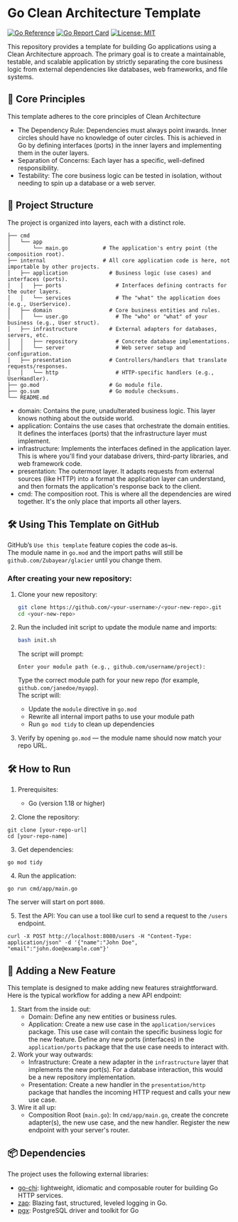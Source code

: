 # Go Clean Architecture Template
[![Go Reference](https://pkg.go.dev/badge/github.com/Zubayear/glacier.svg)](https://pkg.go.dev/github.com/Zubayear/glacier)
[![Go Report Card](https://goreportcard.com/badge/github.com/Zubayear/glacier)](https://goreportcard.com/report/github.com/Zubayear/glacier)
[![License: MIT](https://img.shields.io/badge/License-MIT-yellow.svg)](LICENSE)

This repository provides a template for building Go applications using a Clean Architecture approach. The primary goal is to create a maintainable, testable, and scalable application by strictly separating the core business logic from external dependencies like databases, web frameworks, and file systems.

## 🚀 Core Principles
This template adheres to the core principles of Clean Architecture
* The Dependency Rule: Dependencies must always point inwards. Inner circles should have no knowledge of outer circles. This is achieved in Go by defining interfaces (ports) in the inner layers and implementing them in the outer layers.
* Separation of Concerns: Each layer has a specific, well-defined responsibility.
* Testability: The core business logic can be tested in isolation, without needing to spin up a database or a web server.

## 📂 Project Structure
The project is organized into layers, each with a distinct role.

```
├── cmd
│   └── app
│       └── main.go           # The application's entry point (the composition root).
├── internal                  # All core application code is here, not importable by other projects.
│   ├── application             # Business logic (use cases) and interfaces (ports).
│   │   ├── ports                 # Interfaces defining contracts for the outer layers.
│   │   └── services              # The "what" the application does (e.g., UserService).
│   ├── domain                  # Core business entities and rules.
│   │   └── user.go               # The "who" or "what" of your business (e.g., User struct).
│   ├── infrastructure          # External adapters for databases, servers, etc.
│   │   ├── repository            # Concrete database implementations.
│   │   └── server                # Web server setup and configuration.
│   ├── presentation            # Controllers/handlers that translate requests/responses.
│   │   └── http                  # HTTP-specific handlers (e.g., UserHandler).
├── go.mod                      # Go module file.
├── go.sum                      # Go module checksums.
└── README.md
```
* domain: Contains the pure, unadulterated business logic. This layer knows nothing about the outside world.
* application: Contains the use cases that orchestrate the domain entities. It defines the interfaces (ports) that the infrastructure layer must implement.
* infrastructure: Implements the interfaces defined in the application layer. This is where you'll find your database drivers, third-party libraries, and web framework code.
* presentation: The outermost layer. It adapts requests from external sources (like HTTP) into a format the application layer can understand, and then formats the application's response back to the client.
* cmd: The composition root. This is where all the dependencies are wired together. It's the only place that imports all other layers.

## 🛠️ Using This Template on GitHub

GitHub’s `Use this template` feature copies the code as–is.  
The module name in `go.mod` and the import paths will still be `github.com/Zubayear/glacier` until you change them.

### After creating your new repository:

1. Clone your new repository:
    ```bash
    git clone https://github.com/<your-username>/<your-new-repo>.git
    cd <your-new-repo>
    ```

2. Run the included init script to update the module name and imports:
    ```bash
    bash init.sh
    ```
    The script will prompt:
    ```
    Enter your module path (e.g., github.com/username/project):
    ```
    Type the correct module path for your new repo (for example, `github.com/janedoe/myapp`).  
    The script will:
    * Update the `module` directive in `go.mod`
    * Rewrite all internal import paths to use your module path
    * Run `go mod tidy` to clean up dependencies

3. Verify by opening `go.mod` — the module name should now match your repo URL.

## 🛠️ How to Run
1. Prerequisites:
    - Go (version 1.18 or higher)

2. Clone the repository:
```
git clone [your-repo-url]
cd [your-repo-name]
```

3. Get dependencies:
```
go mod tidy
```

4. Run the application:
```
go run cmd/app/main.go
```

The server will start on port `8080`.

5. Test the API:
You can use a tool like curl to send a request to the `/users` endpoint.

```
curl -X POST http://localhost:8080/users -H "Content-Type: application/json" -d '{"name":"John Doe", "email":"john.doe@example.com"}'
```

## 📝 Adding a New Feature
This template is designed to make adding new features straightforward. Here is the typical workflow for adding a new API endpoint:
1. Start from the inside out:
    * Domain: Define any new entities or business rules.
    * Application: Create a new use case in the `application/services` package. This use case will contain the specific business logic for the new feature. Define any new ports (interfaces) in the `application/ports` package that the use case needs to interact with.
2. Work your way outwards:
    * Infrastructure: Create a new adapter in the `infrastructure` layer that implements the new port(s). For a database interaction, this would be a new repository implementation.
    * Presentation: Create a new handler in the `presentation/http` package that handles the incoming HTTP request and calls your new use case.
3. Wire it all up:
    * Composition Root (`main.go`): In `cmd/app/main.go`, create the concrete adapter(s), the new use case, and the new handler. Register the new endpoint with your server's router.

## 📦 Dependencies
The project uses the following external libraries:
* [go-chi](https://github.com/go-chi/chi): lightweight, idiomatic and composable router for building Go HTTP services.
* [zap](https://github.com/uber-go/zap): Blazing fast, structured, leveled logging in Go.
* [pgx](https://github.com/jackc/pgx): PostgreSQL driver and toolkit for Go

